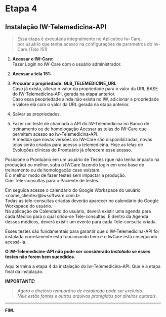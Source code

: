 # Etapa 4  
## Instalação IW-Telemedicina-API  
  

>Essa etapa é executada integralmente no Aplicatico Iw-Care,  
por usuário que tenha acesso na configurações de parametros do Iw-Care.*(Tela 151)*

1. **Acessar o IW-Care:**  
Fazer Login no IW-Care com o usuário administrador.  

2. **Acessar a tela 151:**  

3. **Procurar a propriedade: GLB_TELEMEDICINE_URL**  
Caso já exista, alterar o valor da propriedade para o valor da URL BASE do IW-Telemedicina-API, gerada na etapa anterior.  
Caso essa peopriedade ainda não exista no IW, adicionar a propriedade e valore ela com o valor da URL gerada na etapa anterior.    

4. Salvar as propriedades. 

5. Fazer um teste de chamada a API do IW-Telemedicina no Banco de treinamento ou de homologação
Acessar as telas do IW-Care que permitem acesso ao Iw-Telemedicina-API.  
A medida que novas versões do IW-Care são disponiblizadas, novas telas serão criadas para acesso a telemedicina.
Hoje as telas de Evoluções clínicas do Prontuário já oferecem esse acesso.  

Posicione o Prontuário em um usuário de Testes (que não tenha impacto na produção) ou melhor, suba o IWCare fazendo login em uma base de treinamento ou de homologação caso existam.  
É o melhor modo de fazer testes sem impactar a produção.  
Crie Tele-consultas para o Paciente de testes.

Em seguida acesse o calendário do Google Workspace do usuário <nome_cliente>@iwsoftware.com.br  
Todas as tele-consultas criadas deverão aparecer no calendário do Google Workspace do usuário.  
Na aplicação de Calendário do usuário, deverá existir uma agenda para cada Médico para o qual criou-se Tele-consultas.
E dentro da Agenda desses médicos, deverá existir um evento para cada Tele-consulta criada.  

Esses testes são fundamentais para garantir que o IW-Telemedicina-API foi instalada corretamente está funcionando bem.e o IwCare está cnseguindo acessá-la.  

**O IW-Telemedicine-API não pode ser considerado *Instalado* se esses testes não forem bem sucedidos.** 


Aqui termina a etapa 4 da instalação do Iw-Telemedicina-API. Que é a etapa final da instalação.  

**IMPORTANTE:**  
>*Agora o diretório temporário de instalação pode ser excluído.  
Nele estão fontes e outros arquivos protegidos por direitos autorais.*  

---
**FIM.**


